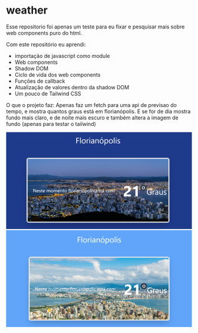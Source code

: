 # weather

Esse repositorio foi apenas um teste para eu fixar e pesquisar mais sobre web components puro do html.

Com este repositório eu aprendi:

- importação de javascript como module
- Web components
- Shadow DOM
- Ciclo de vida dos web components
- Funções de callback
- Atualização de valores dentro da shadow DOM
- Um pouco de Tailwind CSS

O que o projeto faz:
Apenas faz um fetch para uma api de previsao do tempo, e mostra quantos graus está em florianópolis.
E se for de dia mostra fundo mais claro, e de noite mais escuro e também altera a imagem de fundo (apenas para testar o tailwind)



![Imagem de florianópolis de dia](assets/preview.png "Floripa")
![Imagem de florianópolis de noite](assets/preview2.png "Floripa")



